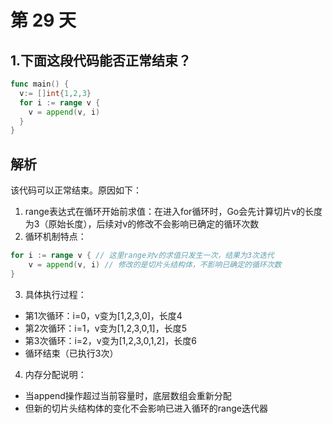# 第 29 天

## 1.下面这段代码能否正常结束？

```go
func main() {
  v:= []int{1,2,3}
  for i := range v {
    v = append(v, i)
  }
}
```

## 解析
该代码可以正常结束。原因如下：

1. range表达式在循环开始前求值：在进入for循环时，Go会先计算切片v的长度为3（原始长度），后续对v的修改不会影响已确定的循环次数
2. 循环机制特点：
```go
for i := range v { // 这里range对v的求值只发生一次，结果为3次迭代
    v = append(v, i) // 修改的是切片头结构体，不影响已确定的循环次数
}
```

3. 具体执行过程：
- 第1次循环：i=0，v变为[1,2,3,0]，长度4
- 第2次循环：i=1，v变为[1,2,3,0,1]，长度5
- 第3次循环：i=2，v变为[1,2,3,0,1,2]，长度6
- 循环结束（已执行3次）

4. 内存分配说明：
- 当append操作超过当前容量时，底层数组会重新分配
- 但新的切片头结构体的变化不会影响已进入循环的range迭代器